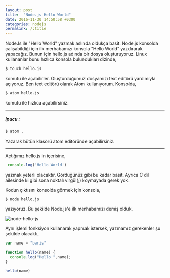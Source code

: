 ```yaml
---
layout: post
title:  "Node.js Hello World"
date: 2016-11-30 14:50:58 +0300
categories: nodejs
permalink: /:title
---
```


NodeJs ile "Hello World" yazmak aslında oldukça basit. Node.js konsolda çalışabildiği için ilk merhabamızı konsola "Hello World" yazdırarak yapacağız. Bunun için hello.js adında bir dosya oluşturuyoruz. Linux kullananlar bunu hızlıca konsola bulundukları dizinde,


```sh
$ touch hello.js
```


komutu ile açabilirler. Oluşturduğumuz dosyamızı text editörü yardımıyla açıyoruz. Ben text editörü olarak Atom kullanıyorum. Konsolda,


```sh
$ atom hello.js
```


komutu ile hızlıca açabilirsiniz.

------------


##### ipucu :


```sh
$ atom .
```


Yazarak bütün klasörü atom editöründe açabilirsiniz.

-----------

Açtığımız hello.js in içerisine,


```js
 console.log('Hello World')
```


yazmak yeterli olacaktır. Gördüğünüz gibi bu kadar basit. Ayrıca C dil ailesinde ki gibi sona noktalı virgül(;) koymayada gerek yok.

Kodun çıktısını konsolda görmek için konsola,


```sh
$ node hello.js
```


yazıyoruz. Bu şekilde Node.js'e ilk merhabamızı demiş olduk.

![node-hello-js](https://res.cloudinary.com/deuit9vp2/image/upload/v1480506816/barisesencom/node-hello-js.png)

Aynı işlemi fonksiyon kullanarak yapmak istersek, yazmamız gerekenler şu şekilde olacaktı,

```js
var name = "baris"

function hello(name) {
  console.log("Hello ",name);
}

hello(name)
```
